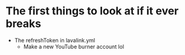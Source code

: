 # The first things to look at if it ever breaks
- The refreshToken in lavalink.yml
    - Make a new YouTube burner account lol